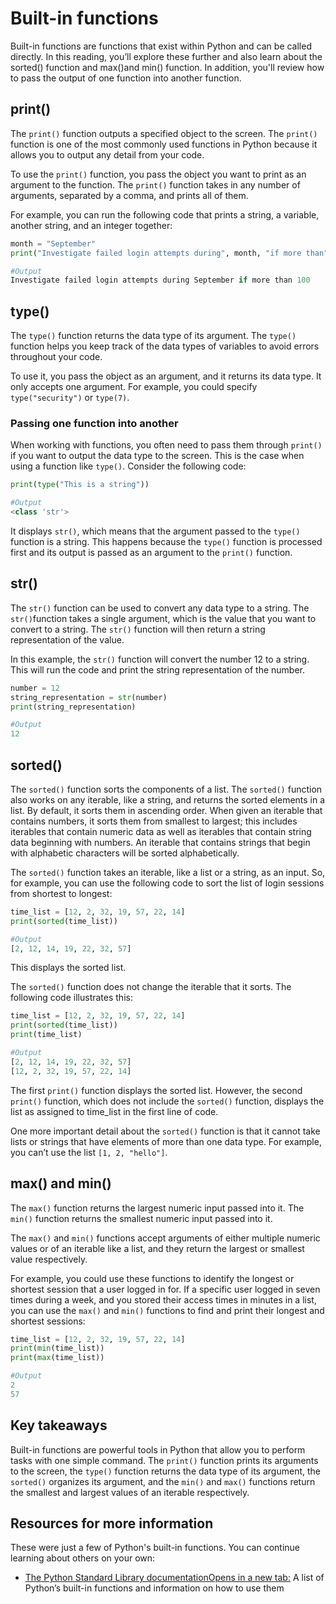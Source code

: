 # Built-in functions
 Built-in functions are functions that exist within Python and can be called directly. In this reading, you’ll explore these further and also learn about the sorted() function and max()and min() function. In addition, you'll review how to pass the output of one function into another function.

## print() 
The `print()` function outputs a specified object to the screen. The `print()` function is one of the most commonly used functions in Python because it allows you to output any detail from your code.

To use the `print()` function, you pass the object you want to print as an argument to the function. The `print()` function takes in any number of arguments, separated by a comma, and prints all of them. 

For example, you can run the following code that prints a string, a variable, another string, and an integer together:
```python
month = "September"
print("Investigate failed login attempts during", month, "if more than", 100)

#Output
Investigate failed login attempts during September if more than 100
```

## type()   
The `type()` function returns the data type of its argument. The `type()` function helps you keep track of the data types of variables to avoid errors throughout your code. 

To use it, you pass the object as an argument, and it returns its data type. It only accepts one argument. For example, you could specify `type("security")` or `type(7)`.

### Passing one function into another
When working with functions, you often need to pass them through `print()` if you want to output the data type to the screen. This is the case when using a function like `type()`. Consider the following code:
```python
print(type("This is a string"))

#Output
<class 'str'>
```

It displays `str()`, which means that the argument passed to the `type()` function is a string. This happens because the `type()` function is processed first and its output is passed as an argument to the `print()` function.

## str()
The `str()` function can be used to convert any data type to a string. The `str()`function takes a single argument, which is the value that you want to convert to a string. The `str()` function will then return a string representation of the value.

In this example, the `str()` function will convert the number 12 to a string. This will run the code and print the string representation of the number.

```python
number = 12
string_representation = str(number)
print(string_representation)

#Output
12
```

## sorted()
The `sorted()` function sorts the components of a list. The `sorted()` function also works on any iterable, like a string, and returns the sorted elements in a list. By default, it sorts them in ascending order. When given an iterable that contains numbers, it sorts them from smallest to largest; this includes iterables that contain numeric data as well as iterables that contain string data beginning with numbers. An iterable that contains strings that begin with alphabetic characters will be sorted alphabetically.

The `sorted()` function takes an iterable, like a list or a string, as an input. So, for example, you can use the following code to sort the list of login sessions from shortest to longest:

```python
time_list = [12, 2, 32, 19, 57, 22, 14]
print(sorted(time_list))

#Output
[2, 12, 14, 19, 22, 32, 57]
```
This displays the sorted list. 

The `sorted()` function does not change the iterable that it sorts. The following code illustrates this:

```python
time_list = [12, 2, 32, 19, 57, 22, 14]
print(sorted(time_list))
print(time_list)

#Output
[2, 12, 14, 19, 22, 32, 57]
[12, 2, 32, 19, 57, 22, 14]
```

The first `print()` function displays the sorted list. However, the second `print()` function, which does not include the `sorted()` function, displays the list as assigned to time_list in the first line of code.

One more important detail about the `sorted()` function is that it cannot take lists or strings that have elements of more than one data type. For example, you can’t use the list `[1, 2, "hello"]`.

## max() and min() 
The `max()` function returns the largest numeric input passed into it. The `min()` function returns the smallest numeric input passed into it.

The `max()` and `min()` functions accept arguments of either multiple numeric values or of an iterable like a list, and they return the largest or smallest value respectively.

For example, you could use these functions to identify the longest or shortest session that a user logged in for. If a specific user logged in seven times during a week, and you stored their access times in minutes in a list, you can use the `max()` and `min()` functions to find and print their longest and shortest sessions:

```python
time_list = [12, 2, 32, 19, 57, 22, 14]
print(min(time_list))
print(max(time_list))

#Output
2
57
```

## Key takeaways
Built-in functions are powerful tools in Python that allow you to perform tasks with one simple command. The `print()` function prints its arguments to the screen, the `type()` function returns the data type of its argument, the `sorted()` organizes its argument, and  the `min()` and `max()` functions return the smallest and largest values of an iterable respectively.

## Resources for more information
These were just a few of Python's built-in functions. You can continue learning about others on your own:

- [The Python Standard Library documentationOpens in a new tab:](https://docs.python.org/3/library/functions.html) A list of Python’s built-in functions and information on how to use them  